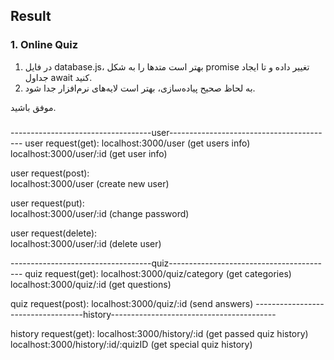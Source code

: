 ## Result

### 1. Online Quiz
1. در فایل database.js، بهتر است متدها را به شکل promise تغییر داده و تا ایجاد جداول await  کنید.
2. به لحاظ صحیح پیاده‌سازی، بهتر است لایه‌های نرم‌افزار جدا شود.

موفق باشید.
###
-----------------------------------user-----------------------------------------
user request(get):
    localhost:3000/user                           (get users info)
    localhost:3000/user/:id                       (get user info)


user request(post):   
    localhost:3000/user                           (create new user)


user request(put):   
    localhost:3000/user/:id                       (change password)


user request(delete):   
    localhost:3000/user/:id                       (delete user)

-----------------------------------quiz-----------------------------------------
    quiz request(get):
    localhost:3000/quiz/category                  (get categories)
    localhost:3000/quiz/:id                       (get questions)


quiz request(post):
    localhost:3000/quiz/:id                       (send answers)
-----------------------------------history-----------------------------------------

history request(get):
    localhost:3000/history/:id                    (get passed quiz history)
    localhost:3000/history/:id/:quizID            (get special quiz history)


